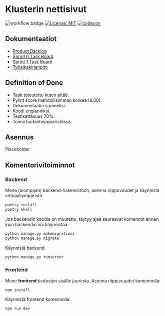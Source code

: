 # Klusterin nettisivut

![workflow badge](https://github.com/matlury/klusteri-website/workflows/CI/badge.svg)
[![License: MIT](https://img.shields.io/badge/License-MIT-yellow.svg)](https://opensource.org/licenses/MIT)
[![codecov](https://codecov.io/gh/matlury/klusteri-website/branch/main/graph/badge.svg?token=OO3HO2Y8BR)](https://codecov.io/gh/matlury/klusteri-website)


## Dokumentaatiot

- [Product Backlog](https://github.com/orgs/matlury/projects/1)
- [Sprint 0 Task Board](https://github.com/orgs/matlury/projects/2/views/1)
- [Sprint 1 Task Board](https://github.com/orgs/matlury/projects/4)
- [Työaikakirjanpito](https://helsinkifi-my.sharepoint.com/:x:/g/personal/lottatan_ad_helsinki_fi/EZIQBLlssnFAqYrJUHNZ14gBl33k5Y19wSDGfExXcVhacw?e=qAxWNy)

## Definition of Done

- Task toteutettu kuten pitää.
- Pylint score mahdollisimman korkea (8.00).
- Dokumentaatio suomeksi.
- Koodi englanniksi.
- Testikattavuus 70%.
- Toimii tuotantoympäristössä.

## Asennus
Placeholder

## Komentorivitoiminnot

### Backend
Mene (ulompaan) backend-hakemistoon, asenna riippuvuudet ja käynnistä virtuaaliympäristö
```bash
poetry install
poetry shell
```

Jos backendin koodia on muutettu, täytyy ajaa seuraavat komennot ennen kuin backendin voi käynnistää
```bash
python manage.py makemigrations
python manage.py migrate
```

Käynnistä backend
```bash
python manage.py runserver
```

### Frontend
Mene **frontend** tiedoston sisälle juuresta.
Asenna riippuvuudet komennolla:

```
npm install
```
Käynnistä frontend komennolla:
```
npm run dev
```